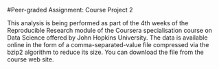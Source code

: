 #Peer-graded Assignment: Course Project 2

This analysis is being performed as part of the 4th weeks of the Reproducible Research module of the Coursera specialisation course on Data Science offered by John Hopkins University. The data is available online in the form of a comma-separated-value file compressed via the bzip2 algorithm to reduce its size. You can download the file from the course web site.
